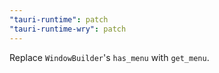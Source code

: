 ```yaml
---
"tauri-runtime": patch
"tauri-runtime-wry": patch
---
```


Replace `WindowBuilder`'s `has_menu` with `get_menu`.
